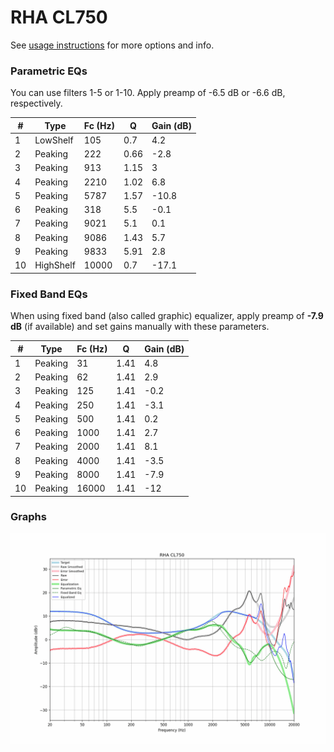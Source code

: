 # RHA CL750
See [usage instructions](https://github.com/jaakkopasanen/AutoEq#usage) for more options and info.

### Parametric EQs
You can use filters 1-5 or 1-10. Apply preamp of -6.5 dB or -6.6 dB, respectively.

|   # | Type      |   Fc (Hz) |    Q |   Gain (dB) |
|-----|-----------|-----------|------|-------------|
|   1 | LowShelf  |       105 | 0.7  |         4.2 |
|   2 | Peaking   |       222 | 0.66 |        -2.8 |
|   3 | Peaking   |       913 | 1.15 |         3   |
|   4 | Peaking   |      2210 | 1.02 |         6.8 |
|   5 | Peaking   |      5787 | 1.57 |       -10.8 |
|   6 | Peaking   |       318 | 5.5  |        -0.1 |
|   7 | Peaking   |      9021 | 5.1  |         0.1 |
|   8 | Peaking   |      9086 | 1.43 |         5.7 |
|   9 | Peaking   |      9833 | 5.91 |         2.8 |
|  10 | HighShelf |     10000 | 0.7  |       -17.1 |

### Fixed Band EQs
When using fixed band (also called graphic) equalizer, apply preamp of **-7.9 dB** (if available) and set gains manually with these parameters.

|   # | Type    |   Fc (Hz) |    Q |   Gain (dB) |
|-----|---------|-----------|------|-------------|
|   1 | Peaking |        31 | 1.41 |         4.8 |
|   2 | Peaking |        62 | 1.41 |         2.9 |
|   3 | Peaking |       125 | 1.41 |        -0.2 |
|   4 | Peaking |       250 | 1.41 |        -3.1 |
|   5 | Peaking |       500 | 1.41 |         0.2 |
|   6 | Peaking |      1000 | 1.41 |         2.7 |
|   7 | Peaking |      2000 | 1.41 |         8.1 |
|   8 | Peaking |      4000 | 1.41 |        -3.5 |
|   9 | Peaking |      8000 | 1.41 |        -7.9 |
|  10 | Peaking |     16000 | 1.41 |       -12   |

### Graphs
![](./RHA%20CL750.png)
